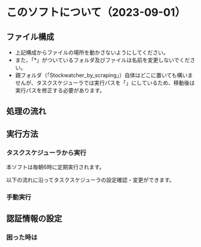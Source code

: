 # このソフトについて（2023-09-01）

## ファイル構成


 - 上記構成からファイルの場所を動かさないようにしてください。
- また、「*」がついているフォルダ及びファイルは名前を変更しないでください。
- 親フォルダ（「Stockwatcher_by_scraping」）自体はどこに置いても構いませんが、タスクスケジューラでは実行パスを「」にしているため、移動後は実行パスを修正する必要があります。

## 処理の流れ


## 実行方法

### タスクスケジューラから実行

本ソフトは毎朝6時に定期実行されます。

以下の流れに沿ってタスクスケジューラの設定確認・変更ができます。

### 手動実行


## 認証情報の設定


### 困った時は
